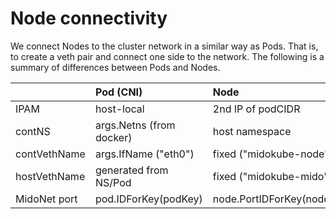 # Node connectivity

We connect Nodes to the cluster network in a similar way as Pods.
That is, to create a veth pair and connect one side to the network.
The following is a summary of differences between Pods and Nodes.

|              | Pod (CNI)                | Node                        |
|:-------------|:-------------------------|:----------------------------|
| IPAM         | host-local               | 2nd IP of podCIDR           |
| contNS       | args.Netns (from docker) | host namespace              |
| contVethName | args.IfName ("eth0")     | fixed ("midokube-node")     |
| hostVethName | generated from NS/Pod    | fixed ("midokube-mido")     |
| MidoNet port | pod.IDForKey(podKey)     | node.PortIDForKey(nodename) |
